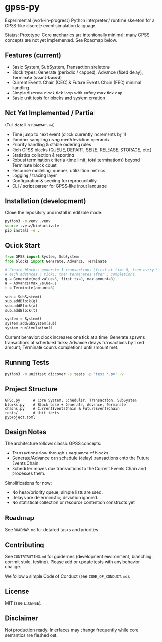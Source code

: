 gpss-py
=======

Experimental (work-in-progress) Python interpreter / runtime skeleton for a GPSS-like discrete event simulation language.

Status: Prototype. Core mechanics are intentionally minimal; many GPSS concepts are not yet implemented. See Roadmap below.

## Features (current)
- Basic System, SubSystem, Transaction skeletons
- Block types: Generate (periodic / capped), Advance (fixed delay), Terminate (count-based)
- Current Events Chain (CEC) & Future Events Chain (FEC) minimal handling
- Simple discrete clock tick loop with safety max tick cap
- Basic unit tests for blocks and system creation

## Not Yet Implemented / Partial
(Full detail in `ROADMAP.md`)
- Time jump to next event (clock currently increments by 1)
- Random sampling using med/deviation operands
- Priority handling & stable ordering rules
- Rich GPSS blocks (QUEUE, DEPART, SEIZE, RELEASE, STORAGE, etc.)
- Statistics collection & reporting
- Robust termination criteria (time limit, total terminations) beyond Terminate block count
- Resource modeling, queues, utilization metrics
- Logging / tracing layer
- Configuration & seeding for reproducibility
- CLI / script parser for GPSS-like input language

## Installation (development)
Clone the repository and install in editable mode:
```bash
python3 -m venv .venv
source .venv/bin/activate
pip install -e .
```

## Quick Start
```python
from GPSS import System, SubSystem
from blocks import Generate, Advance, Terminate

# Create blocks: generate 3 transactions (first at time 0, then every 5 ticks),
# each advances 3 ticks, then terminates after 3 completions.
g = Generate(med_value=5, first_tx=0, max_amount=3)
a = Advance(max_value=3)
t = Terminate(amount=3)

sub = SubSystem()
sub.addBlock(g)
sub.addBlock(a)
sub.addBlock(t)

system = System()
system.addSubSystem(sub)
system.runSimulation()
```
Current behavior: clock increases one tick at a time; Generate spawns transactions at scheduled ticks; Advance delays transactions by fixed amount; Terminate counts completions until amount met.

## Running Tests
```bash
python3 -m unittest discover -s tests -p 'test_*.py' -v
```

## Project Structure
```
GPSS.py      # Core System, Scheduler, Transaction, SubSystem
blocks.py    # Block base + Generate, Advance, Terminate
chains.py    # CurrentEventsChain & FutureEventsChain
tests/       # Unit tests
pyproject.toml
```

## Design Notes
The architecture follows classic GPSS concepts:
- Transactions flow through a sequence of blocks.
- Generate/Advance can schedule (delay) transactions onto the Future Events Chain.
- Scheduler moves due transactions to the Current Events Chain and processes them.

Simplifications for now:
- No heap/priority queue; simple lists are used.
- Delays are deterministic; deviation ignored.
- No statistical collection or resource contention constructs yet.

## Roadmap
See `ROADMAP.md` for detailed tasks and priorities.

## Contributing
See `CONTRIBUTING.md` for guidelines (development environment, branching, commit style, testing). Please add or update tests with any behavior change.

We follow a simple Code of Conduct (see `CODE_OF_CONDUCT.md`).

## License
MIT (see `LICENSE`).

## Disclaimer
Not production ready. Interfaces may change frequently while core semantics are fleshed out.

